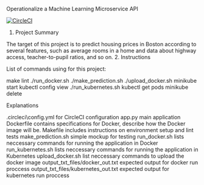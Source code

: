 Operationalize a Machine Learning Microservice API

[![CircleCI](https://circleci.com/gh/letrung1998vn/project-ml-microservice-kubernetes.svg?style=svg)](https://app.circleci.com/pipelines/github/letrung1998vn/project-ml-microservice-kubernetes)

1. Project Summary

The target of this project is to predict housing prices in Boston according to several features, such as average rooms in a home and data about highway access, teacher-to-pupil ratios, and so on.
2. Instructions

List of commands using for this project:

make lint
./run_docker.sh
./make_prediction.sh
./upload_docker.sh
minikube start
kubectl config view
./run_kubernetes.sh
kubectl get pods
minikube delete

Explanations

.circleci\config.yml for CircleCI configuration
app.py main application
Dockerfile contains specifications for Docker, describe how the Docker image will be.
Makefile includes instructions on environment setup and lint tests
make_prediction.sh simple mockup for testing
run_docker.sh lists neccessary commands for running the application in Docker
run_kubernetes.sh lists neccessary commands for running the application in Kubernetes
upload_docker.sh list neccessary  commands to upload the docker image
output_txt_files/docker_out.txt expected output for docker run proccess
output_txt_files/kubernetes_out.txt expected output for kubernetes run proccess
